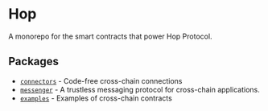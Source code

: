 # Hop

A monorepo for the smart contracts that power Hop Protocol.

## Packages
 * [`connectors`](./packages/connectors) - Code-free cross-chain connections
 * [`messenger`](./packages/messenger) - A trustless messaging protocol for cross-chain applications.
 * [`examples`](./packages/examples) - Examples of cross-chain contracts
